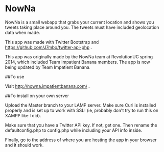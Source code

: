 NowNa
==============
NowNa is a small webapp that grabs your current location and shows you tweets taking place around you. The tweets must have included geolocation data when made.

This app was made with Twitter Bootstrap and https://github.com/J7mbo/twitter-api-php .

This app was originally made by the NowNa team at RevolutionUC spring 2014, which included Team Impatient Banana members. The app is now being updated by Team Impatient Banana.

##To use

Visit http://nowna.impatientbanana.com/ .

##To install on your own server

Upload the Master branch to your LAMP server. Make sure Curl is installed properly and is set up to work with SSL! (ie, probably don't try to run this on XAMPP like I did).

Make sure that you have a Twitter API key. If not, get one. Then rename the defaultconfig.php to config.php while including your API info inside.

Finally, go to the address of where you are hosting the app in your browser and it should work.